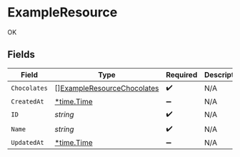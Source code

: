 # ExampleResource

OK


## Fields

| Field                                                                           | Type                                                                            | Required                                                                        | Description                                                                     |
| ------------------------------------------------------------------------------- | ------------------------------------------------------------------------------- | ------------------------------------------------------------------------------- | ------------------------------------------------------------------------------- |
| `Chocolates`                                                                    | [][ExampleResourceChocolates](../../models/shared/exampleresourcechocolates.md) | :heavy_check_mark:                                                              | N/A                                                                             |
| `CreatedAt`                                                                     | [*time.Time](https://pkg.go.dev/time#Time)                                      | :heavy_minus_sign:                                                              | N/A                                                                             |
| `ID`                                                                            | *string*                                                                        | :heavy_check_mark:                                                              | N/A                                                                             |
| `Name`                                                                          | *string*                                                                        | :heavy_check_mark:                                                              | N/A                                                                             |
| `UpdatedAt`                                                                     | [*time.Time](https://pkg.go.dev/time#Time)                                      | :heavy_minus_sign:                                                              | N/A                                                                             |